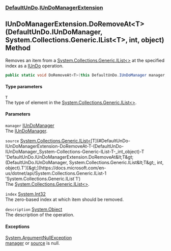 ### [DefaultUnDo](./DefaultUnDo.md 'DefaultUnDo').[IUnDoManagerExtension](./DefaultUnDo-IUnDoManagerExtension.md 'DefaultUnDo.IUnDoManagerExtension')
## IUnDoManagerExtension.DoRemoveAt&lt;T&gt;(DefaultUnDo.IUnDoManager, System.Collections.Generic.IList&lt;T&gt;, int, object) Method
Removes an item from a [System.Collections.Generic.IList&lt;&gt;](https://docs.microsoft.com/en-us/dotnet/api/System.Collections.Generic.IList-1 'System.Collections.Generic.IList`1') at the specified index as a [IUnDo](./DefaultUnDo-IUnDo.md 'DefaultUnDo.IUnDo') operation.  
```csharp
public static void DoRemoveAt<T>(this DefaultUnDo.IUnDoManager manager, System.Collections.Generic.IList<T> source, int index, object description=null);
```
#### Type parameters
<a name='DefaultUnDo-IUnDoManagerExtension-DoRemoveAt-T-(DefaultUnDo-IUnDoManager_System-Collections-Generic-IList-T-_int_object)-T'></a>
`T`  
The type of element in the [System.Collections.Generic.IList&lt;&gt;](https://docs.microsoft.com/en-us/dotnet/api/System.Collections.Generic.IList-1 'System.Collections.Generic.IList`1').  
  
#### Parameters
<a name='DefaultUnDo-IUnDoManagerExtension-DoRemoveAt-T-(DefaultUnDo-IUnDoManager_System-Collections-Generic-IList-T-_int_object)-manager'></a>
`manager` [IUnDoManager](./DefaultUnDo-IUnDoManager.md 'DefaultUnDo.IUnDoManager')  
The [IUnDoManager](./DefaultUnDo-IUnDoManager.md 'DefaultUnDo.IUnDoManager').  
  
<a name='DefaultUnDo-IUnDoManagerExtension-DoRemoveAt-T-(DefaultUnDo-IUnDoManager_System-Collections-Generic-IList-T-_int_object)-source'></a>
`source` [System.Collections.Generic.IList&lt;](https://docs.microsoft.com/en-us/dotnet/api/System.Collections.Generic.IList-1 'System.Collections.Generic.IList`1')[T](#DefaultUnDo-IUnDoManagerExtension-DoRemoveAt-T-(DefaultUnDo-IUnDoManager_System-Collections-Generic-IList-T-_int_object)-T 'DefaultUnDo.IUnDoManagerExtension.DoRemoveAt&lt;T&gt;(DefaultUnDo.IUnDoManager, System.Collections.Generic.IList&lt;T&gt;, int, object).T')[&gt;](https://docs.microsoft.com/en-us/dotnet/api/System.Collections.Generic.IList-1 'System.Collections.Generic.IList`1')  
The [System.Collections.Generic.IList&lt;&gt;](https://docs.microsoft.com/en-us/dotnet/api/System.Collections.Generic.IList-1 'System.Collections.Generic.IList`1').  
  
<a name='DefaultUnDo-IUnDoManagerExtension-DoRemoveAt-T-(DefaultUnDo-IUnDoManager_System-Collections-Generic-IList-T-_int_object)-index'></a>
`index` [System.Int32](https://docs.microsoft.com/en-us/dotnet/api/System.Int32 'System.Int32')  
The zero-based index at which item should be removed.  
  
<a name='DefaultUnDo-IUnDoManagerExtension-DoRemoveAt-T-(DefaultUnDo-IUnDoManager_System-Collections-Generic-IList-T-_int_object)-description'></a>
`description` [System.Object](https://docs.microsoft.com/en-us/dotnet/api/System.Object 'System.Object')  
The description of the operation.  
  
#### Exceptions
[System.ArgumentNullException](https://docs.microsoft.com/en-us/dotnet/api/System.ArgumentNullException 'System.ArgumentNullException')  
[manager](#DefaultUnDo-IUnDoManagerExtension-DoRemoveAt-T-(DefaultUnDo-IUnDoManager_System-Collections-Generic-IList-T-_int_object)-manager 'DefaultUnDo.IUnDoManagerExtension.DoRemoveAt&lt;T&gt;(DefaultUnDo.IUnDoManager, System.Collections.Generic.IList&lt;T&gt;, int, object).manager') or [source](#DefaultUnDo-IUnDoManagerExtension-DoRemoveAt-T-(DefaultUnDo-IUnDoManager_System-Collections-Generic-IList-T-_int_object)-source 'DefaultUnDo.IUnDoManagerExtension.DoRemoveAt&lt;T&gt;(DefaultUnDo.IUnDoManager, System.Collections.Generic.IList&lt;T&gt;, int, object).source') is null.  
